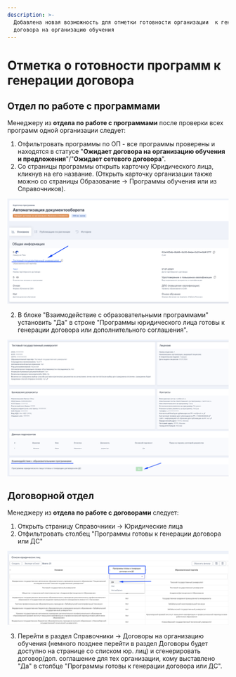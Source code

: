 ```yaml
---
description: >-
  Добавлена новая возможность для отметки готовности организации  к генерации
  договора на организацию обучения
---
```


# Отметка о готовности программ к генерации договора

## О**тдел по работе с программами**

Менеджеру из **отдела по работе с программами** после проверки всех программ одной организации следует:

1. Отфильтровать программы по ОП -  все программы проверены и находятся в статусе "**Ожидает договора на организацию обучения  и предложения**"/"**Ожидает сетевого договора**".
2. Со страницы программы открыть карточку Юридического лица, кликнув на его название. (Открыть карточку организации также можно со страницы Образование -> Программы обучения или из Справочников).

![](<../.gitbook/assets/image (27).png>)

2. В блоке "Взаимодействие с образовательными программами"  установить "Да" в строке "Программы юридического лица готовы к генерации договора или дополнительного соглашения".

![](<../.gitbook/assets/image (26).png>)

## **Договорной отдел**

Менеджеру из **отдела по работе с договорами** следует:

1. Открыть страницу Справочники -> Юридические лица
2. Отфильтровать столбец "Программы готовы к генерации договора или ДС"

![](<../.gitbook/assets/image (28).png>)

3. Перейти в раздел Справочники ->  Договоры на организацию обучения (немного позднее перейти в раздел Договоры будет доступно на странице со списком юр. лиц) и сгенерировать договор/доп. соглашение для тех организации, кому выставлено "Да" в  столбце "Программы готовы к генерации договора или ДС".
